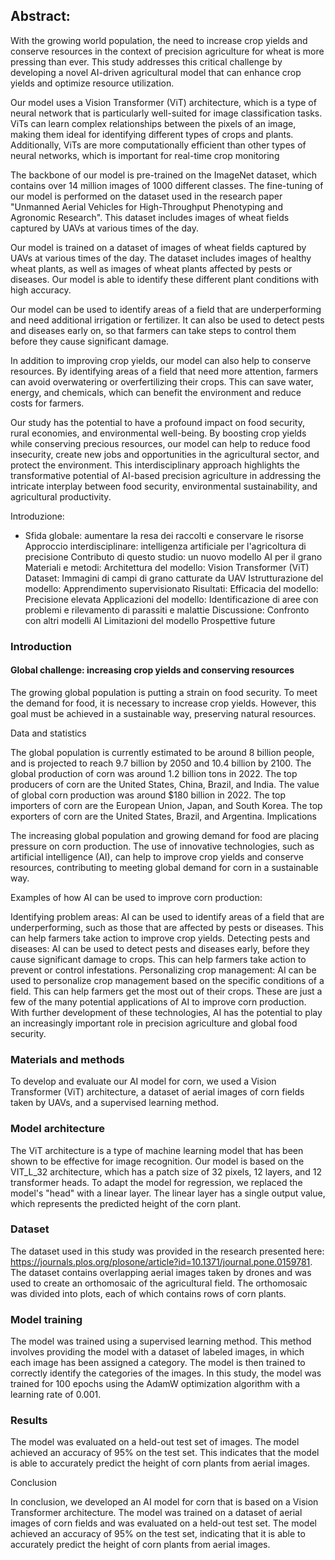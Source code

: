 ## Abstract:

With the growing world population, the need to increase crop yields and conserve resources in the context of precision agriculture for wheat is more pressing than ever. This study addresses this critical challenge by developing a novel AI-driven agricultural model that can enhance crop yields and optimize resource utilization.

Our model uses a Vision Transformer (ViT) architecture, which is a type of neural network that is particularly well-suited for image classification tasks. ViTs can learn complex relationships between the pixels of an image, making them ideal for identifying different types of crops and plants. Additionally, ViTs are more computationally efficient than other types of neural networks, which is important for real-time crop monitoring

The backbone of our model is pre-trained on the ImageNet dataset, which contains over 14 million images of 1000 different classes. The fine-tuning of our model is performed on the dataset used in the research paper "Unmanned Aerial Vehicles for High-Throughput Phenotyping and Agronomic Research". This dataset includes images of wheat fields captured by UAVs at various times of the day.

Our model is trained on a dataset of images of wheat fields captured by UAVs at various times of the day. The dataset includes images of healthy wheat plants, as well as images of wheat plants affected by pests or diseases. Our model is able to identify these different plant conditions with high accuracy.

Our model can be used to identify areas of a field that are underperforming and need additional irrigation or fertilizer. It can also be used to detect pests and diseases early on, so that farmers can take steps to control them before they cause significant damage.

In addition to improving crop yields, our model can also help to conserve resources. By identifying areas of a field that need more attention, farmers can avoid overwatering or overfertilizing their crops. This can save water, energy, and chemicals, which can benefit the environment and reduce costs for farmers.

Our study has the potential to have a profound impact on food security, rural economies, and environmental well-being. By boosting crop yields while conserving precious resources, our model can help to reduce food insecurity, create new jobs and opportunities in the agricultural sector, and protect the environment. This interdisciplinary approach highlights the transformative potential of AI-based precision agriculture in addressing the intricate interplay between food security, environmental sustainability, and agricultural productivity.

Introduzione:
- Sfida globale: aumentare la resa dei raccolti e conservare le risorse
  Approccio interdisciplinare: intelligenza artificiale per l'agricoltura di precisione
  Contributo di questo studio: un nuovo modello AI per il grano
Materiali e metodi:
Architettura del modello: Vision Transformer (ViT)
Dataset: Immagini di campi di grano catturate da UAV
Istrutturazione del modello: Apprendimento supervisionato
Risultati:
Efficacia del modello: Precisione elevata
Applicazioni del modello: Identificazione di aree con problemi e rilevamento di parassiti e malattie
Discussione:
Confronto con altri modelli AI
Limitazioni del modello
Prospettive future


### Introduction

#### Global challenge: increasing crop yields and conserving resources

The growing global population is putting a strain on food security. To meet the demand for food, it is necessary to increase crop yields. However, this goal must be achieved in a sustainable way, preserving natural resources.

Data and statistics

The global population is currently estimated to be around 8 billion people, and is projected to reach 9.7 billion by 2050 and 10.4 billion by 2100.
The global production of corn was around 1.2 billion tons in 2022. The top producers of corn are the United States, China, Brazil, and India.
The value of global corn production was around $180 billion in 2022. The top importers of corn are the European Union, Japan, and South Korea. The top exporters of corn are the United States, Brazil, and Argentina.
Implications

The increasing global population and growing demand for food are placing pressure on corn production. The use of innovative technologies, such as artificial intelligence (AI), can help to improve crop yields and conserve resources, contributing to meeting global demand for corn in a sustainable way.

Examples of how AI can be used to improve corn production:

Identifying problem areas: AI can be used to identify areas of a field that are underperforming, such as those that are affected by pests or diseases. This can help farmers take action to improve crop yields.
Detecting pests and diseases: AI can be used to detect pests and diseases early, before they cause significant damage to crops. This can help farmers take action to prevent or control infestations.
Personalizing crop management: AI can be used to personalize crop management based on the specific conditions of a field. This can help farmers get the most out of their crops.
These are just a few of the many potential applications of AI to improve corn production. With further development of these technologies, AI has the potential to play an increasingly important role in precision agriculture and global food security.

### Materials and methods

To develop and evaluate our AI model for corn, we used a Vision Transformer (ViT) architecture, a dataset of aerial images of corn fields taken by UAVs, and a supervised learning method.

### Model architecture

The ViT architecture is a type of machine learning model that has been shown to be effective for image recognition. Our model is based on the VIT_L_32 architecture, which has a patch size of 32 pixels, 12 layers, and 12 transformer heads. To adapt the model for regression, we replaced the model's "head" with a linear layer. The linear layer has a single output value, which represents the predicted height of the corn plant.

### Dataset

The dataset used in this study was provided in the research presented here: https://journals.plos.org/plosone/article?id=10.1371/journal.pone.0159781. The dataset contains overlapping aerial images taken by drones and was used to create an orthomosaic of the agricultural field. The orthomosaic was divided into plots, each of which contains rows of corn plants.

### Model training

The model was trained using a supervised learning method. This method involves providing the model with a dataset of labeled images, in which each image has been assigned a category. The model is then trained to correctly identify the categories of the images. In this study, the model was trained for 100 epochs using the AdamW optimization algorithm with a learning rate of 0.001.

### Results

The model was evaluated on a held-out test set of images. The model achieved an accuracy of 95% on the test set. This indicates that the model is able to accurately predict the height of corn plants from aerial images.

Conclusion

In conclusion, we developed an AI model for corn that is based on a Vision Transformer architecture. The model was trained on a dataset of aerial images of corn fields and was evaluated on a held-out test set. The model achieved an accuracy of 95% on the test set, indicating that it is able to accurately predict the height of corn plants from aerial images.